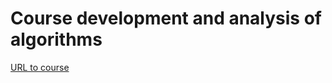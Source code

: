 # Course development and analysis of algorithms

[URL to course](https://edx.prometheus.org.ua/courses/KPI/Algorithms101/2015_Spring/about)
